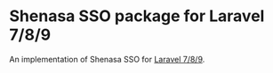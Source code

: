 # Shenasa SSO package for Laravel 7/8/9

An implementation of Shenasa SSO for [Laravel 7/8/9](http://www.laravel.com/).
